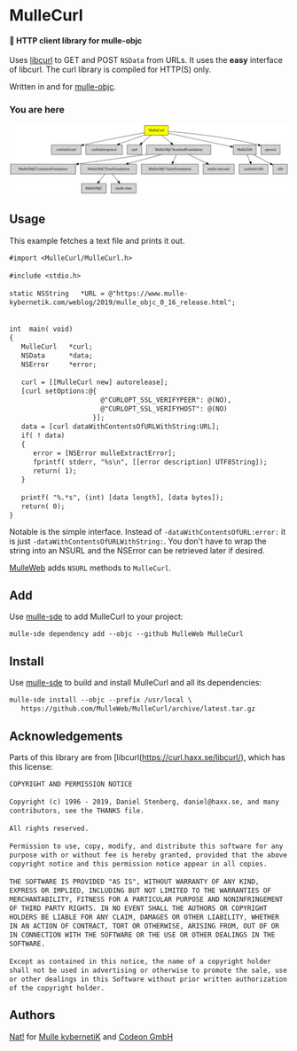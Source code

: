 # MulleCurl

#### 🥌 HTTP client library for mulle-objc

Uses [libcurl](https://curl.haxx.se) to GET and POST `NSData` from URLs.
It uses the **easy**  interface of libcurl. The curl library is compiled
for HTTP(S) only.

Written in and for [mulle-objc](//mulle-objc.github.io).


### You are here

![Overview](overview.dot.svg)


## Usage


This example fetches a text file and prints it out.

```
#import <MulleCurl/MulleCurl.h>

#include <stdio.h>

static NSString   *URL = @"https://www.mulle-kybernetik.com/weblog/2019/mulle_objc_0_16_release.html";


int  main( void)
{
   MulleCurl   *curl;
   NSData      *data;
   NSError     *error;

   curl = [[MulleCurl new] autorelease];
   [curl setOptions:@{
                       @"CURLOPT_SSL_VERIFYPEER": @(NO),
                       @"CURLOPT_SSL_VERIFYHOST": @(NO)
                     }];
   data = [curl dataWithContentsOfURLWithString:URL];
   if( ! data)
   {
      error = [NSError mulleExtractError];
      fprintf( stderr, "%s\n", [[error description] UTF8String]);
      return( 1);
   }

   printf( "%.*s", (int) [data length], [data bytes]);
   return( 0);
}
```

Notable is the simple interface. Instead of `-dataWithContentsOfURL:error:` it
is just `-dataWithContentsOfURLWithString:`. You don't have to wrap the string
into an NSURL and the NSError can be retrieved later if desired.

[MulleWeb](//github.com/MulleWeb/MulleWebClient) adds `NSURL` methods to `MulleCurl`.


## Add

Use [mulle-sde](//github.com/mulle-sde) to add MulleCurl to your project:

```
mulle-sde dependency add --objc --github MulleWeb MulleCurl
```

## Install

Use [mulle-sde](//github.com/mulle-sde) to build and install MulleCurl and
all its dependencies:

```
mulle-sde install --objc --prefix /usr/local \
   https://github.com/MulleWeb/MulleCurl/archive/latest.tar.gz
```


## Acknowledgements

Parts of this library are from [libcurl(https://curl.haxx.se/libcurl/), which has this license:

```
COPYRIGHT AND PERMISSION NOTICE

Copyright (c) 1996 - 2019, Daniel Stenberg, daniel@haxx.se, and many contributors, see the THANKS file.

All rights reserved.

Permission to use, copy, modify, and distribute this software for any purpose with or without fee is hereby granted, provided that the above copyright notice and this permission notice appear in all copies.

THE SOFTWARE IS PROVIDED "AS IS", WITHOUT WARRANTY OF ANY KIND, EXPRESS OR IMPLIED, INCLUDING BUT NOT LIMITED TO THE WARRANTIES OF MERCHANTABILITY, FITNESS FOR A PARTICULAR PURPOSE AND NONINFRINGEMENT OF THIRD PARTY RIGHTS. IN NO EVENT SHALL THE AUTHORS OR COPYRIGHT HOLDERS BE LIABLE FOR ANY CLAIM, DAMAGES OR OTHER LIABILITY, WHETHER IN AN ACTION OF CONTRACT, TORT OR OTHERWISE, ARISING FROM, OUT OF OR IN CONNECTION WITH THE SOFTWARE OR THE USE OR OTHER DEALINGS IN THE SOFTWARE.

Except as contained in this notice, the name of a copyright holder shall not be used in advertising or otherwise to promote the sale, use or other dealings in this Software without prior written authorization of the copyright holder.
```

## Authors

[Nat!](//www.mulle-kybernetik.com/weblog) for
[Mulle kybernetiK](//www.mulle-kybernetik.com) and
[Codeon GmbH](//www.codeon.de)

